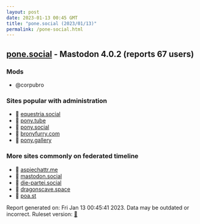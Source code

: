 ```yaml
---
layout: post
date: 2023-01-13 00:45 GMT
title: "pone.social (2023/01/13)"
permalink: /pone-social.html
---
```


## [pone.social](https://pone.social) - Mastodon 4.0.2 (reports 67 users)

### Mods
 * @corpubro

### Sites popular with administration

* 🐘 [equestria.social](/equestria-social.html)
* 🐘 [pony.tube](/pony-tube.html)
* 🐘 [pony.social](/pony-social.html)
* 🐘 [bronyfurry.com](/bronyfurry-com.html)
* 🐘 [pony.gallery](/pony-gallery.html)

### More sites commonly on federated timeline

* 🐘 [aspiechattr.me](/aspiechattr-me.html)
* 🐘 [mastodon.social](/mastodon-social.html)
* 🐘 [die-partei.social](/die-partei-social.html)
* 🐘 [dragonscave.space](/dragonscave-space.html)
* 🐘 [poa.st](/poa-st.html)

Report generated on: Fri Jan 13 00:45:41 2023. Data may be outdated or incorrect.
Ruleset version: [🧁](/version-cupcake)
